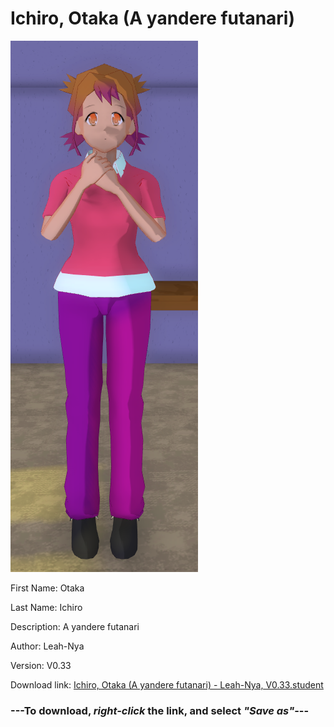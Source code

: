 # Ichiro, Otaka (A yandere futanari)

<img src = "https://raw.githubusercontent.com/Arbiter1223/Daigaku-Gurashi-Custom-Students/master/Students/Files/Ichiro%2C%20Otaka%20(A%20yandere%20futanari).png">

First Name: Otaka

Last Name: Ichiro

Description: A yandere futanari

Author: Leah-Nya

Version: V0.33

Download link: <a href="https://raw.githubusercontent.com/Arbiter1223/Daigaku-Gurashi-Custom-Students/master/Students/Files/Ichiro%2C%20Otaka%20(A%20yandere%20futanari)%20-%20Leah-Nya%2C%20V0.33.student">Ichiro, Otaka (A yandere futanari) - Leah-Nya, V0.33.student</a>

### ---**To download, _right-click_ the link, and select _"Save as"_**---
